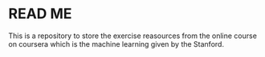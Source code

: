 # READ ME 
This is a repository to store the exercise reasources from the online course on coursera which is the machine learning given by the Stanford.


